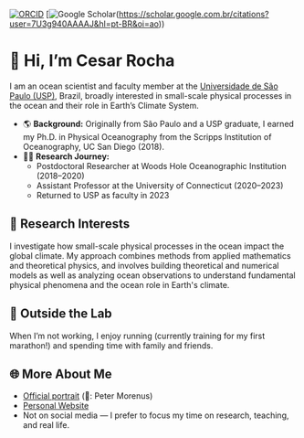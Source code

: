 [![ORCID](https://img.shields.io/static/v1?label=ORCID&message=0000-0001-5999-4917&color=green&style=flat-square&logo=orcid)](https://orcid.org/0000-0003-4063-5468)
[![Google Scholar]([https://img.shields.io/static/v1?label=&message=Google%20Scholar&color=gray&style=flat-square&logo=google-scholar])(https://scholar.google.com.br/citations?user=7U3g940AAAAJ&hl=pt-BR&oi=ao))

# 👋 Hi, I’m Cesar Rocha

I am an ocean scientist and faculty member at the [Universidade de São Paulo (USP)](https://www5.usp.br/), Brazil, broadly interested in small-scale physical processes in the ocean and their role in Earth’s Climate System.

- 🌎 **Background:** Originally from São Paulo and a USP graduate, I earned my Ph.D. in Physical Oceanography from the Scripps Institution of Oceanography, UC San Diego (2018).
- 🧑‍🔬 **Research Journey:**  
  - Postdoctoral Researcher at Woods Hole Oceanographic Institution (2018–2020)  
  - Assistant Professor at the University of Connecticut (2020–2023)  
  - Returned to USP as faculty in 2023

## 🧭 Research Interests

I investigate how small-scale physical processes in the ocean impact the global climate. My approach combines methods from applied mathematics and theoretical physics, and involves building theoretical and numerical models as well as analyzing ocean observations to understand fundamental physical phenomena and the ocean role in Earth's climate.


## 👟 Outside the Lab

When I’m not working, I enjoy running (currently training for my first marathon!) and spending time with family and friends.

## 🌐 More About Me
- [Official portrait](https://raw.githubusercontent.com/cesar-rocha/cesar-rocha.github.io/f201eec9c69608d73eccb5b95c1c33cb3904916c/assets/img/Rocha_OfficialPortrait_2022.JPG)          (📸: Peter Morenus)
- [Personal Website](https://cesar-rocha.github.io)  
- Not on social media — I prefer to focus my time on research, teaching, and real life.


